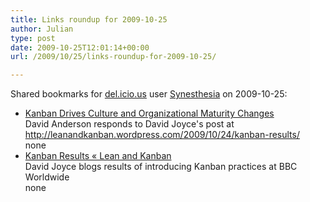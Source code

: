 ```yaml
---
title: Links roundup for 2009-10-25
author: Julian
type: post
date: 2009-10-25T12:01:14+00:00
url: /2009/10/25/links-roundup-for-2009-10-25/

---
```

Shared bookmarks for [del.icio.us][1] user [Synesthesia][2] on 2009-10-25:

  * [Kanban Drives Culture and Organizational Maturity Changes][3]  
    David Anderson responds to David Joyce's post at http://leanandkanban.wordpress.com/2009/10/24/kanban-results/  
    none
  * [Kanban Results &laquo; Lean and Kanban][4]  
    David Joyce blogs results of introducing Kanban practices at BBC Worldwide  
    none

 [1]: http://del.icio.us/
 [2]: http://del.icio.us/synesthesia
 [3]: http://www.agilemanagement.net/Articles/Weblog/KanbanDrivesCultureandOrg.html
 [4]: http://leanandkanban.wordpress.com/2009/10/24/kanban-results